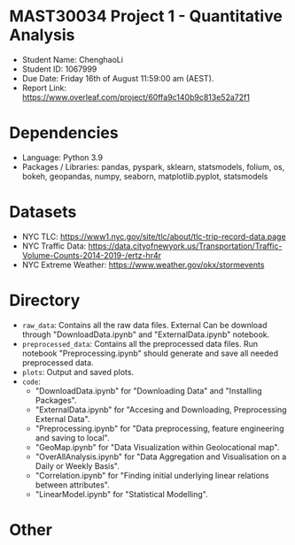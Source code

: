 # MAST30034 Project 1 - Quantitative Analysis
- Student Name: ChenghaoLi
- Student ID: 1067999
- Due Date: Friday 16th of August 11:59:00 am (AEST).
- Report Link: https://www.overleaf.com/project/60ffa9c140b9c813e52a72f1

# Dependencies
- Language: Python 3.9
- Packages / Libraries: pandas, pyspark, sklearn, statsmodels, folium, os, bokeh, geopandas, numpy, seaborn, matplotlib.pyplot, statsmodels

# Datasets
- NYC TLC: https://www1.nyc.gov/site/tlc/about/tlc-trip-record-data.page
- NYC Traffic Data: https://data.cityofnewyork.us/Transportation/Traffic-Volume-Counts-2014-2019-/ertz-hr4r
- NYC Extreme Weather: https://www.weather.gov/okx/stormevents


# Directory
- `raw_data`: Contains all the raw data files. External Can be download through "DownloadData.ipynb" and "ExternalData.ipynb" notebook.
- `preprocessed_data`: Contains all the preprocessed data files. Run notebook "Preprocessing.ipynb" should generate and save all needed preprocessed data.
- `plots`: Output and saved plots.
- `code`: 
    - "DownloadData.ipynb" for "Downloading Data" and "Installing Packages".
    - "ExternalData.ipynb" for "Accesing and Downloading, Preprocessing External Data".
    - "Preprocessing.ipynb" for "Data preprocessing, feature engineering and saving to local".
    - "GeoMap.ipynb" for "Data Visualization within Geolocational map".
    - "OverAllAnalysis.ipynb" for "Data Aggregation and Visualisation on a Daily or Weekly Basis".
    - "Correlation.ipynb" for "Finding initial underlying linear relations between attributes".
    - "LinearModel.ipynb" for "Statistical Modelling".

# Other
